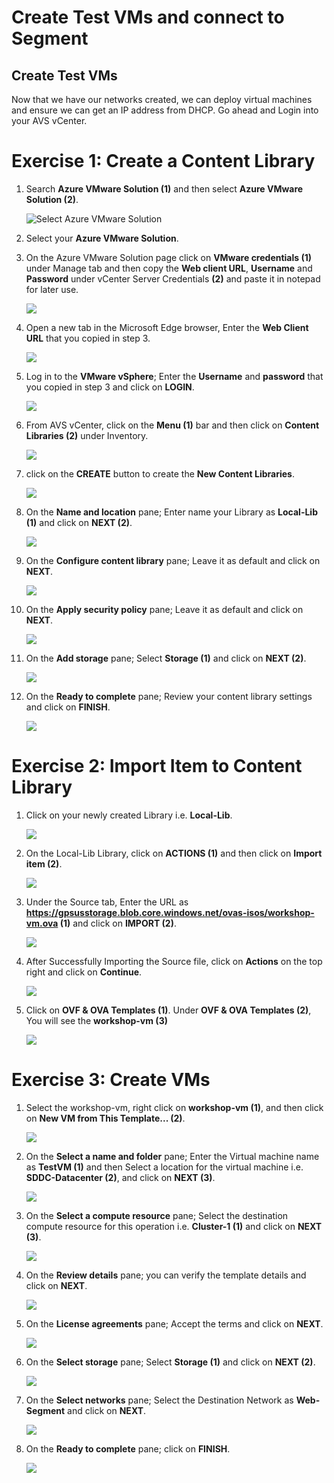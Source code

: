 # Create Test VMs and connect to Segment

## Create Test VMs
Now that we have our networks created, we can deploy virtual machines and ensure we can get an IP address from DHCP. Go ahead and Login into your AVS vCenter.

# Exercise 1: Create a Content Library

1. Search **Azure VMware Solution (1)** and then select **Azure VMware Solution (2)**.

   ![](./Images/3.1.png "Select Azure VMware Solution")

1. Select your **Azure VMware Solution**.
1. On the Azure VMware Solution page click on **VMware credentials (1)** under Manage tab and then copy the **Web client URL**, **Username** and **Password** under vCenter Server Credentials **(2)** and paste it in notepad for later use.

   ![](./Images/3.2.jpg)

1. Open a new tab in the Microsoft Edge browser, Enter the **Web Client URL** that you copied in step 3. 

   ![](./Images/new3..2.jpg)

1. Log in to the **VMware vSphere**; Enter the **Username** and **password** that you copied in step 3 and click on **LOGIN**.

   ![](./Images/3.3.jpg)

1. From AVS vCenter, click on the **Menu (1)** bar and then click on **Content Libraries (2)** under Inventory.

   ![](./Images/3.4.jpg)

1. click on the **CREATE** button to create the **New Content Libraries**.

   ![](./Images/new3.5.png)

1. On the **Name and location** pane; Enter name your Library as **Local-Lib (1)** and click on **NEXT (2)**.

   ![](./Images/3.5.jpg)

1. On the **Configure content library** pane; Leave it as default and click on **NEXT**.

   ![](./Images/3.6.jpg)

1. On the **Apply security policy** pane; Leave it as default and click on **NEXT**.

   ![](./Images/3.7.jpg)

1. On the **Add storage** pane; Select **Storage (1)** and click on **NEXT (2)**.

   ![](./Images/3.8.jpg)

1. On the **Ready to complete** pane; Review your content library settings and click on **FINISH**.

   ![](./Images/3.9.jpg)
   
# Exercise 2: Import Item to Content Library 

1. Click on your newly created Library i.e. **Local-Lib**.

   ![](./Images/3.10.jpg)

1. On the Local-Lib Library, click on **ACTIONS (1)** and then click on **Import item (2)**.

   ![](./Images/3..11.jpg)

1. Under the Source tab, Enter the URL as **https://gpsusstorage.blob.core.windows.net/ovas-isos/workshop-vm.ova (1)** and click on **IMPORT (2)**.

   ![](./Images/3.12.jpg)

1. After Successfully Importing the Source file, click on **Actions** on the top right and click on **Continue**.

   ![](./Images/3.13.jpg)

1. Click on **OVF & OVA Templates (1)**. Under **OVF & OVA Templates (2)**, You will see the **workshop-vm (3)**

   ![](./Images/3.14.jpg)
   
# Exercise 3: Create VMs

1. Select the workshop-vm, right click on **workshop-vm (1)**, and then click on **New VM from This Template... (2)**.

   ![](./Images/3.15.jpg)

1. On the **Select a name and folder** pane; Enter the Virtual machine name as **TestVM (1)** and then Select a location for the virtual machine i.e. **SDDC-Datacenter (2)**, and click on **NEXT (3)**.

   ![](./Images/3.16.jpg)

1. On the **Select a compute resource** pane; Select the destination compute resource for this operation i.e. **Cluster-1 (1)** and click on **NEXT (3)**.

   ![](./Images/3.17.jpg)

1. On the **Review details** pane; you can verify the template details and click on **NEXT**.

   ![](./Images/3.18.jpg)

1. On the **License agreements** pane; Accept the terms and click on **NEXT**.

   ![](./Images/3.19.jpg)

1. On the **Select storage** pane; Select **Storage (1)** and click on **NEXT (2)**.

   ![](./Images/3.20.jpg)

1. On the **Select networks** pane; Select the Destination Network as **Web-Segment** and click on **NEXT**.

   ![](./Images/3.21.jpg)

1. On the **Ready to complete** pane; click on **FINISH**.

   ![](./Images/3.22.jpg)
